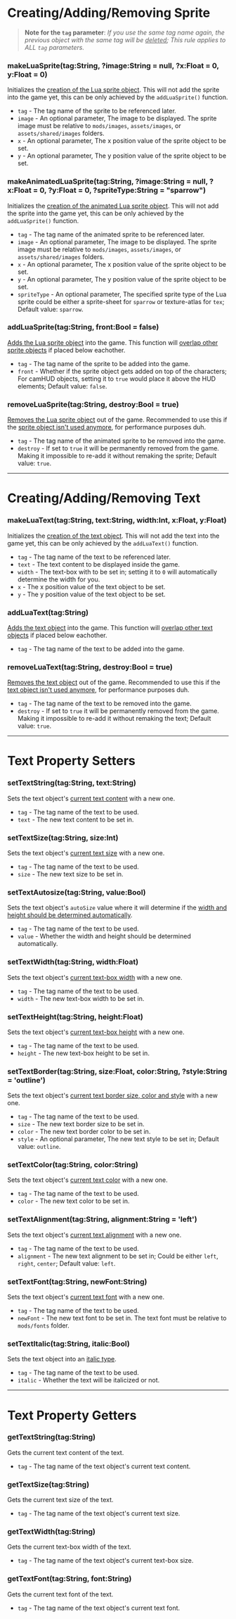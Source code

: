 # Creating/Adding/Removing Sprite

> **Note for the `tag` parameter**: _If you use the same tag name again, the previous object with the same tag will be <ins>deleted</ins>; This rule applies to ALL `tag` parameters._

### makeLuaSprite(tag:String, ?image:String = null, ?x:Float = 0, y:Float = 0)
Initializes the <ins>creation of the Lua sprite object</ins>. This will not add the sprite into the game yet, this can be only achieved by the `addLuaSprite()` function.

- `tag` - The tag name of the sprite to be referenced later.
- `image` - An optional parameter, The image to be displayed. The sprite image must be relative to `mods/images`, `assets/images`, or `assets/shared/images` folders.
- `x` - An optional parameter, The x position value of the sprite object to be set.
- `y` - An optional parameter, The y position value of the sprite object to be set.

### makeAnimatedLuaSprite(tag:String, ?image:String = null, ?x:Float = 0, ?y:Float = 0, ?spriteType:String = "sparrow")
Initializes the <ins>creation of the animated Lua sprite object</ins>. This will not add the sprite into the game yet, this can be only achieved by the `addLuaSprite()` function.

- `tag` - The tag name of the animated sprite to be referenced later.
- `image` - An optional parameter, The image to be displayed. The sprite image must be relative to `mods/images`, `assets/images`, or `assets/shared/images` folders.
- `x` - An optional parameter, The x position value of the sprite object to be set.
- `y` - An optional parameter, The y position value of the sprite object to be set.
- `spriteType` - An optional parameter, The specified sprite type of the Lua sprite could be either a sprite-sheet for `sparrow` or texture-atlas for `tex`; Default value: `sparrow`.

### addLuaSprite(tag:String, front:Bool = false)
<ins>Adds the Lua sprite object</ins> into the game. This function will <ins>overlap other sprite objects</ins> if placed below eachother.

- `tag` - The tag name of the sprite to be added into the game.
- `front` - Whether if the sprite object gets added on top of the characters; For camHUD objects, setting it to `true` would place it above the HUD elements; Default value: `false`.

### removeLuaSprite(tag:String, destroy:Bool = true)
<ins>Removes the Lua sprite object</ins> out of the game. Recommended to use this if the <ins>sprite object isn't used anymore</ins>, for performance purposes duh.

- `tag` - The tag name of the animated sprite to be removed into the game.
- `destroy` - If set to `true` it will be permanently removed from the game. Making it impossible to re-add it without remaking the sprite; Default value: `true`.

***

# Creating/Adding/Removing Text
### makeLuaText(tag:String, text:String, width:Int, x:Float, y:Float)
Initializes the <ins>creation of the text object</ins>. This will not add the text into the game yet, this can be only achieved by the `addLuaText()` function.

- `tag` - The tag name of the text to be referenced later.
- `text` - The text content to be displayed inside the game.
- `width` - The text-box with to be set in; setting it to `0` will automatically determine the width for you.
- `x` - The x position value of the text object to be set.
- `y` - The y position value of the text object to be set.

### addLuaText(tag:String)
<ins>Adds the text object</ins> into the game. This function will <ins>overlap other text objects</ins> if placed below eachother.

- `tag` - The tag name of the text to be added into the game.

### removeLuaText(tag:String, destroy:Bool = true)
<ins>Removes the text object</ins> out of the game. Recommended to use this if the <ins>text object isn't used anymore</ins>, for performance purposes duh.

- `tag` - The tag name of the text to be removed into the game.
- `destroy` - If set to `true` it will be permanently removed from the game. Making it impossible to re-add it without remaking the text; Default value: `true`.

***

# Text Property Setters
### setTextString(tag:String, text:String)
Sets the text object's <ins>current text content</ins> with a new one.

- `tag` - The tag name of the text to be used.
- `text` - The new text content to be set in.

### setTextSize(tag:String, size:Int)
Sets the text object's <ins>current text size</ins> with a new one.

- `tag` - The tag name of the text to be used.
- `size` - The new text size to be set in.

### setTextAutosize(tag:String, value:Bool)
Sets the text object's `autoSize` value where it will determine if the <ins>width and height should be determined automatically</ins>.

- `tag` - The tag name of the text to be used.
- `value` - Whether the width and height should be determined automatically.

### setTextWidth(tag:String, width:Float)
Sets the text object's <ins>current text-box width</ins> with a new one.

- `tag` - The tag name of the text to be used.
- `width` - The new text-box width to be set in.

### setTextHeight(tag:String, height:Float)
Sets the text object's <ins>current text-box height</ins> with a new one.

- `tag` - The tag name of the text to be used.
- `height` - The new text-box height to be set in.

### setTextBorder(tag:String, size:Float, color:String, ?style:String = 'outline')
Sets the text object's <ins>current text border size, color and style</ins> with a new one.

- `tag` - The tag name of the text to be used.
- `size` - The new text border size to be set in.
- `color` - The new text border color to be set in.
- `style` - An optional parameter, The new text style to be set in; Default value: `outline`.

### setTextColor(tag:String, color:String)
Sets the text object's <ins>current text color</ins> with a new one.

- `tag` - The tag name of the text to be used.
- `color` - The new text color to be set in.

### setTextAlignment(tag:String, alignment:String = 'left')
Sets the text object's <ins>current text alignment</ins> with a new one.

- `tag` - The tag name of the text to be used.
- `alignment` - The new text alignment to be set in; Could be either `left`, `right`, `center`; Default value: `left`.

### setTextFont(tag:String, newFont:String)
Sets the text object's <ins>current text font</ins> with a new one.

- `tag` - The tag name of the text to be used.
- `newFont` - The new text font to be set in. The text font must be relative to `mods/fonts` folder.

### setTextItalic(tag:String, italic:Bool)
Sets the text object into an <ins>italic type</ins>.

- `tag` - The tag name of the text to be used.
- `italic` - Whether the text will be italicized or not.

***

# Text Property Getters
### getTextString(tag:String)
Gets the current text content of the text.

- `tag` - The tag name of the text object's current text content.

### getTextSize(tag:String)
Gets the current text size of the text.

- `tag` - The tag name of the text object's current text size.

### getTextWidth(tag:String)
Gets the current text-box width of the text.

- `tag` - The tag name of the text object's current text-box size.

### getTextFont(tag:String, font:String)
Gets the current text font of the text.

- `tag` - The tag name of the text object's current text font.